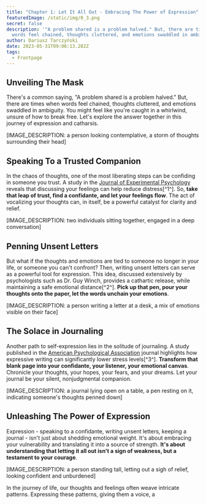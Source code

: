 ```yaml
---
title: "Chapter 1: Let It All Out - Embracing The Power of Expression"
featuredImage: /static/img/0_3.png
secret: false
description: '"A problem shared is a problem halved." But, there are times when
  words feel chained, thoughts cluttered, and emotions swaddled in ambiguity.'
author: Dariusz Tarczyński
date: 2023-05-31T09:08:13.282Z
tags:
  - Frontpage
---
```

## Unveiling The Mask

There's a common saying, "A problem shared is a problem halved." But, there are times when words feel chained, thoughts cluttered, and emotions swaddled in ambiguity. You might feel like you're caught in a whirlwind, unsure of how to break free. Let's explore the answer together in this journey of expression and catharsis.

[IMAGE_DESCRIPTION: a person looking contemplative, a storm of thoughts surrounding their head]

## Speaking To a Trusted Companion

In the chaos of thoughts, one of the most liberating steps can be confiding in someone you trust. A study in the [Journal of Experimental Psychology](https://psycnet.apa.org/record/2007-14857-005) reveals that discussing your feelings can help reduce distress[^1^]. So, **take that leap of trust, find a confidante, and let your feelings flow**. The act of vocalizing your thoughts can, in itself, be a powerful catalyst for clarity and relief.

[IMAGE_DESCRIPTION: two individuals sitting together, engaged in a deep conversation]

## Penning Unsent Letters

But what if the thoughts and emotions are tied to someone no longer in your life, or someone you can't confront? Then, writing unsent letters can serve as a powerful tool for expression. This idea, discussed extensively by psychologists such as Dr. Guy Winch, provides a cathartic release, while maintaining a safe emotional distance[^2^]. **Pick up that pen, pour your thoughts onto the paper, let the words unchain your emotions**.

[IMAGE_DESCRIPTION: a person writing a letter at a desk, a mix of emotions visible on their face]

## The Solace in Journaling

Another path to self-expression lies in the solitude of journaling. A study published in the [American Psychological Association](http://psycnet.apa.org/doi/10.1037/0022-3514.59.5.925) journal highlights how expressive writing can significantly lower stress levels[^3^]. **Transform that blank page into your confidante, your listener, your emotional canvas**. Chronicle your thoughts, your hopes, your fears, and your dreams. Let your journal be your silent, nonjudgmental companion.

[IMAGE_DESCRIPTION: a journal lying open on a table, a pen resting on it, indicating someone's thoughts penned down]

## Unleashing The Power of Expression

Expression - speaking to a confidante, writing unsent letters, keeping a journal - isn't just about shedding emotional weight. It's about embracing your vulnerability and translating it into a source of strength. **It's about understanding that letting it all out isn't a sign of weakness, but a testament to your courage**.

[IMAGE_DESCRIPTION: a person standing tall, letting out a sigh of relief, looking confident and unburdened]

In the journey of life, our thoughts and feelings often weave intricate patterns. Expressing these patterns, giving them a voice, a